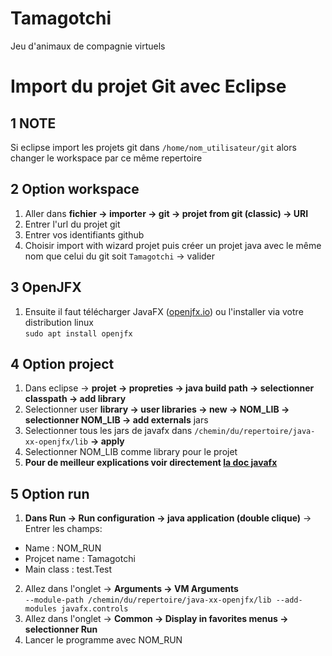 # Tamagotchi
Jeu d'animaux de compagnie virtuels

# Import du projet Git avec Eclipse

## 1 NOTE
Si eclipse import les projets git dans `/home/nom_utilisateur/git`
alors changer le workspace par ce même repertoire

## 2 Option workspace
1. Aller dans **fichier -> importer -> git -> projet from git (classic) -> URI**
2. Entrer l'url du projet git
3. Entrer vos identifiants github
4. Choisir import with wizard projet puis créer un projet java avec le même nom que celui du git soit `Tamagotchi` -> valider

## 3 OpenJFX
1. Ensuite il faut télécharger JavaFX ([openjfx.io](https://openjfx.io/#fh5co-intro)) ou l'installer via votre distribution linux <br />
`sudo apt install openjfx` <br />

## 4 Option project
1. Dans eclipse -> **projet -> propreties -> java build path -> selectionner classpath -> add library**
2. Selectionner user **library -> user libraries -> new -> NOM_LIB -> selectionner NOM_LIB -> add externals** jars
3. Selectionner tous les jars de javafx dans `/chemin/du/repertoire/java-xx-openjfx/lib` **-> apply**
4. Selectionner NOM_LIB comme library pour le projet
5. **Pour de meilleur explications voir directement [la doc javafx](https://openjfx.io/openjfx-docs/#IDE-Eclipse)**

## 5 Option run
1. **Dans Run -> Run configuration -> java application (double clique)** -> Entrer les champs:
  - Name : NOM_RUN
  - Projcet name : Tamagotchi
  - Main class : test.Test

2. Allez dans l'onglet -> **Arguments -> VM Arguments** <br/>
`--module-path /chemin/du/repertoire/java-xx-openjfx/lib --add-modules javafx.controls`
3. Allez dans l'onglet -> **Common -> Display in favorites menus -> selectionner Run**
5. Lancer le programme avec NOM_RUN
